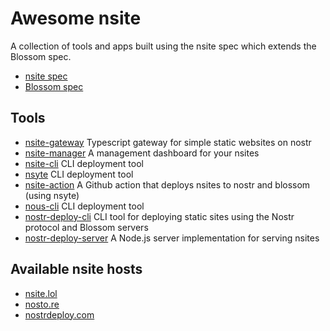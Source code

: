 # Awesome nsite
A collection of tools and apps built using the nsite spec which extends the Blossom spec.

- [nsite spec](https://github.com/hzrd149/nips/blob/nsite/nsite.md)
- [Blossom spec](https://github.com/hzrd149/blossom)

## Tools

- [nsite-gateway](https://github.com/hzrd149/nsite-gateway) Typescript gateway for simple static websites on nostr
- [nsite-manager](https://github.com/hzrd149/nsite-manager) A management dashboard for your nsites
- [nsite-cli](https://github.com/flox1an/nsite-cli) CLI deployment tool
- [nsyte](https://github.com/sandwichfarm/nsyte) CLI deployment tool
- [nsite-action](https://github.com/sandwichfarm/nsite-action) A Github action that deploys nsites to nostr and blossom (using nsyte)
- [nous-cli](https://gitlab.com/soapbox-pub/nous-cli) CLI deployment tool
- [nostr-deploy-cli](https://github.com/sepehr-safari/nostr-deploy-cli) CLI tool for deploying static sites using the Nostr protocol and Blossom servers
- [nostr-deploy-server](https://github.com/sepehr-safari/nostr-deploy-server) A Node.js server implementation for serving nsites

## Available nsite hosts

- [nsite.lol](https://nsite.lol)
- [nosto.re](https://nosto.re)
- [nostrdeploy.com](https://nostrdeploy.com)
